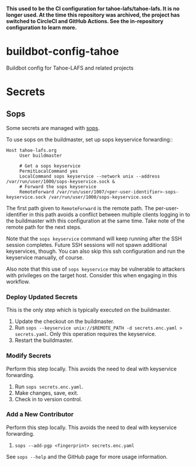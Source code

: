 **This used to be the CI configuration for tahoe-lafs/tahoe-lafs.
It is no longer used.
At the time this repository was archived,
the project has switched to CircleCI and GitHub Actions.
See the in-repository configuration to learn more.**

# buildbot-config-tahoe

Buildbot config for Tahoe-LAFS and related projects

# Secrets

## Sops

Some secrets are managed with [sops](https://github.com/mozilla/sops).

To use sops on the buildmaster, set up sops keyservice forwarding::

```
Host tahoe-lafs.org
     User buildmaster

     # Get a sops keyservice
     PermitLocalCommand yes
     LocalCommand sops keyservice --network unix --address /var/run/user/1000/sops-keyservice.sock &
     # Forward the sops keyservice
     RemoteForward /var/run/user/1007/<per-user-identifier>-sops-keyservice.sock /var/run/user/1000/sops-keyservice.sock
```

The first path given to ``RemoteForward`` is the remote path.
The per-user-identifier in this path avoids a conflict between multiple clients logging in to the buildmaster with this configuration at the same time.
Take note of the remote path for the next steps.

Note that the ``sops keyservice`` command will keep running after the SSH session completes.
Future SSH sessions will not spawn additional keyservices, though.
You can also skip this ssh configuration and run the keyservice manually, of course.

Also note that this use of ``sops keyservice`` may be vulnerable to attackers with privileges on the target host.
Consider this when engaging in this workflow.

### Deploy Updated Secrets

This is the only step which is typically executed on the buildmaster.

1. Update the checkout on the buildmaster.
2. Run `sops --keyservice unix://$REMOTE_PATH -d secrets.enc.yaml > secrets.yaml`.
   Only this operation requires the keyservice.
3. Restart the buildmaster.

### Modify Secrets

Perform this step locally.
This avoids the need to deal with keyservice forwarding.

1. Run `sops secrets.enc.yaml`.
2. Make changes, save, exit.
3. Check in to version control.

### Add a New Contributor

Perform this step locally.
This avoids the need to deal with keyservice forwarding.

1. `sops --add-pgp <fingerprint> secrets.enc.yaml`

See `sops --help` and the GitHub page for more usage information.
